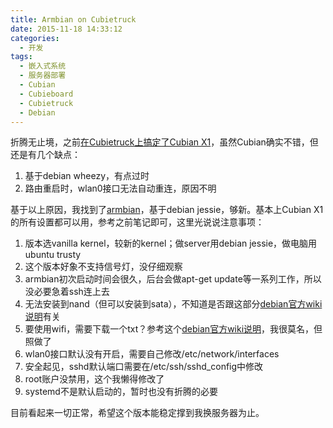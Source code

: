 ```yaml
---
title: Armbian on Cubietruck
date: 2015-11-18 14:33:12
categories:
  - 开发
tags:
  - 嵌入式系统
  - 服务器部署
  - Cubian
  - Cubieboard
  - Cubietruck
  - Debian
---
```

折腾无止境，之前[在Cubietruck上搞定了Cubian X1](/2015/11/13/Cubian-X1-on-Cubietruck)，虽然Cubian确实不错，但还是有几个缺点：

1. 基于debian wheezy，有点过时
2. 路由重启时，wlan0接口无法自动重连，原因不明

基于以上原因，我找到了[armbian](http://www.armbian.com/)，基于debian jessie，够新。基本上Cubian X1的所有设置都可以用，参考之前笔记即可，这里光说说注意事项：

1. 版本选vanilla kernel，较新的kernel；做server用debian jessie，做电脑用ubuntu trusty
2. 这个版本好象不支持信号灯，没仔细观察
3. armbian初次启动时间会很久，后台会做apt-get update等一系列工作，所以没必要急着ssh连上去
4. 无法安装到nand（但可以安装到sata），不知道是否跟这部分[debian官方wiki说明](https://wiki.debian.org/InstallingDebianOn/Allwinner#Storage_options)有关
5. 要使用wifi，需要下载一个txt？参考这个[debian官方wiki说明](https://wiki.debian.org/InstallingDebianOn/Allwinner#Cubietech_Cubietruck)，我很莫名，但照做了
6. wlan0接口默认没有开启，需要自己修改/etc/network/interfaces
7. 安全起见，sshd默认端口需要在/etc/ssh/sshd_config中修改
8. root账户没禁用，这个我懒得修改了
9. systemd不是默认启动的，暂时也没有折腾的必要

目前看起来一切正常，希望这个版本能稳定撑到我换服务器为止。
